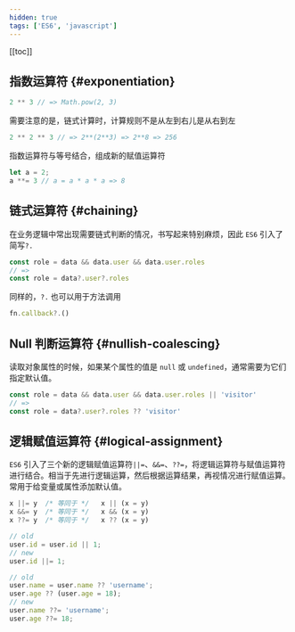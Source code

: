 ```yaml
---
hidden: true
tags: ['ES6', 'javascript']
---
```


[[toc]]

## 指数运算符 {#exponentiation}

```js
2 ** 3 // => Math.pow(2, 3)
```

需要注意的是，链式计算时，计算规则不是从左到右儿是从右到左

```js
2 ** 2 ** 3 // => 2**(2**3) => 2**8 => 256
```

指数运算符与等号结合，组成新的赋值运算符

```js
let a = 2;
a **= 3 // a = a * a * a => 8
```

## 链式运算符 {#chaining}

在业务逻辑中常出现需要链式判断的情况，书写起来特别麻烦，因此 `ES6` 引入了简写`?.`

```js
const role = data && data.user && data.user.roles
// =>
const role = data?.user?.roles
```

同样的，`?.` 也可以用于方法调用

```js
fn.callback?.()
```

## Null 判断运算符 {#nullish-coalescing}

读取对象属性的时候，如果某个属性的值是 `null` 或 `undefined`，通常需要为它们指定默认值。

```js
const role = data && data.user && data.user.roles || 'visitor'
// =>
const role = data?.user?.roles ?? 'visitor'
```

## 逻辑赋值运算符 {#logical-assignment}

`ES6` 引入了三个新的逻辑赋值运算符`||=`、`&&=`、`??=`，将逻辑运算符与赋值运算符进行结合。相当于先进行逻辑运算，然后根据运算结果，再视情况进行赋值运算。常用于给变量或属性添加默认值。

```js
x ||= y  /* 等同于 */   x || (x = y)
x &&= y  /* 等同于 */   x && (x = y)
x ??= y  /* 等同于 */   x ?? (x = y)
```

```js
// old
user.id = user.id || 1;
// new
user.id ||= 1;

// old
user.name = user.name ?? 'username';
user.age ?? (user.age = 18);
// new
user.name ??= 'username';
user.age ??= 18;
```
